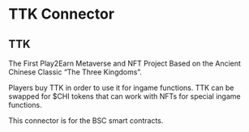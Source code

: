 # TTK Connector

## TTK

The First Play2Earn Metaverse and NFT Project Based on the Ancient Chinese Classic “The Three Kingdoms”.

Players buy TTK in order to use it for ingame functions. TTK can be swapped for $CHI tokens that can work with NFTs for special ingame functions.

This connector is for the BSC smart contracts.
